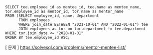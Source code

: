 ``` mysql
SELECT tee.employee_id as mentee_id, tee.name as mentee_name, tor.employee_id as mentor_id, tor.name as mentor_name
FROM (SELECT employee_id, name, department
      FROM employees
      WHERE join_date BETWEEN "2021-10-01" AND "2022-01-01") tee
      JOIN employees as tor on tor.department != tee.department
WHERE tor.join_date <= "2020-01-01"
ORDER BY tee.employee_id ASC;
```

[ 문제 ] https://solvesql.com/problems/mentor-mentee-list/
